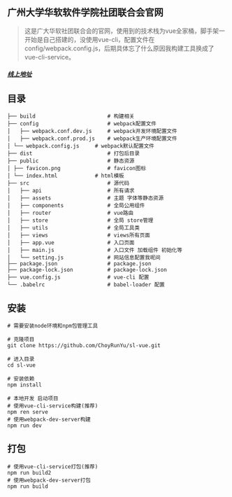 ## 广州大学华软软件学院社团联合会官网

> 这是广大华软社团联合会的官网，使用到的技术栈为vue全家桶，脚手架一开始是自己搭建的，没使用vue-cli，配置文件在config/webpack.config.js，后期具体忘了什么原因我构建工具换成了vue-cli-service。

##### [线上地址](https://www.cairunyu.top/sl)

## 目录	

```
├── build						# 构建相关
├── config						# webpack配置文件
│	├── webpack.conf.dev.js		# webpack开发环境配置文件
│	├──	webpack.conf.prod.js	# webpack生产环境配置文件
│ └── webpack.config.js		# webpack默认配置文件
├── dist						# 打包后目录
├── public						# 静态资源
│ ├── favicon.png            	# favicon图标
│ └── index.html  			# html模板
├── src							# 源代码
│	├── api						# 所有请求
│	├──	assets					# 主题 字体等静态资源
│	├──	components				# 全局公用组件
│	├──	router					# vue路由
│	├──	store					# 全局 store管理
│	├──	utils					# 全局工具类
│	├──	views					# views所有页面
│	├──	app.vue					# 入口页面
│	├── main.js					# 入口文件 加载组件 初始化等
│	└── setting.js				# 网站信息配置我呢间
├── package.json				# package.json
├── package-lock.json			# package-lock.json
├── vue.config.js				# vue-cli 配置
└── .babelrc					# babel-loader 配置
```

## 安装

```
# 需要安装node环境和npm包管理工具

# 克隆项目
git clone https://github.com/ChoyRunYu/sl-vue.git

# 进入目录
cd sl-vue

# 安装依赖
npm install

# 本地开发 启动项目
# 使用vue-cli-service构建(推荐)
npm ren serve
# 使用webpack-dev-server构建
npm run dev 		     
```

## 打包

```
# 使用vue-cli-service打包(推荐)
npm run build2
# 使用webpack-dev-server打包
npm run build
```


